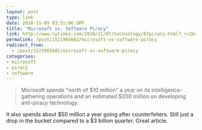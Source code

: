 ```yaml
---
layout: post
type: link
date: 2010-11-09 03:51:06 GMT
title: "Microsoft vs. Software Piracy"
link: http://www.nytimes.com/2010/11/07/technology/07piracy.html?_r=2&src=busln&pagewanted=all
permalink: /post/1521965682/microsoft-vs-software-piracy
redirect_from: 
  - /post/1521965682/microsoft-vs-software-piracy
categories:
- microsoft
- piracy
- software
---
```

<blockquote>Microsoft spends "north of $10 million" a year on its intelligence-gathering operations and an estimated $200 million on developing anti-piracy technology.</blockquote>
It also spends about $50 million a year going after counterfeiters. Still just a drop in the bucket compared to a $3 billion <i>quarter</i>. Great article.